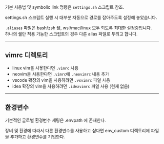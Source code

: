 기본 사용법 및 symbolic link 명령은 `settings.sh` 스크립트 참조.

settings.sh 스크립트 실행 시 대부분 자동으로 경로를 잡아주도록 설정해 놓았습니다.

`.aliases` 파일은 bash/zsh 쉘, wsl/mac/linux 모두 되도록 최대한 설정중입니다. \
하나의 쉘만 적용 가능한 스크립트의 경우 다른 alias 파일로 두려고 합니다.

--------

## vimrc 디렉토리

- linux vim을 사욯한다면 `.vimrc` 사용
- neovim을 사용한다면 `.vimrc`에 `.neovimrc` 내용 추가
- vscode 확장의 vim을 사용하려면 `.vsvimrc` 파일 사용
- idea 확장의 vim을 사용하려면 `.ideavimrc` 파일 사용 (현재 없음)


--------

## 환경변수

기본적인 글로벌 환경변수 세팅은 .envpath 에 존재한다.

장비 및 환경에 따라서 다른 환경변수를 사용하고 싶다면 env_custom 디렉토리에 파일을 추가하고 환경변수를 기입한다.